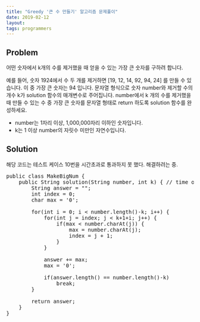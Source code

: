 ```yaml
---
title: "Greedy '큰 수 만들기' 알고리즘 문제풀이"
date: 2019-02-12
layout:
tags: programmers
---
```


## Problem
어떤 숫자에서 k개의 수를 제거했을 때 얻을 수 있는 가장 큰 숫자를 구하려 합니다.

예를 들어, 숫자 1924에서 수 두 개를 제거하면 [19, 12, 14, 92, 94, 24] 를 만들 수 있습니다. 이 중 가장 큰 숫자는 94 입니다.
문자열 형식으로 숫자 number와 제거할 수의 개수 k가 solution 함수의 매개변수로 주어집니다. number에서 k 개의 수를 제거했을 때 만들 수 있는 수 중 가장 큰 숫자를 문자열 형태로 return 하도록 solution 함수를 완성하세요.

- number는 1자리 이상, 1,000,000자리 이하인 숫자입니다.
- k는 1 이상 number의 자릿수 미만인 자연수입니다.


## Solution
해당 코드는 테스트 케이스 10번을 시간초과로 통과하지 못 했다. 해결하려는 중.


<pre>
public class MakeBigNum {
	public String solution(String number, int k) { // time out (test 10)
        String answer = "";
        int index = 0;
        char max = '0';
       
        for(int i = 0; i < number.length()-k; i++) {
        	for(int j = index; j < k+1+i; j++) {
        		if(max < number.charAt(j)) {
        			max = number.charAt(j);
        			index = j + 1;
        		}
        	}
        	
        	answer += max;
        	max = '0';
        	
        	if(answer.length() == number.length()-k)
        		break;
        }
        
        return answer;
    }
}    
